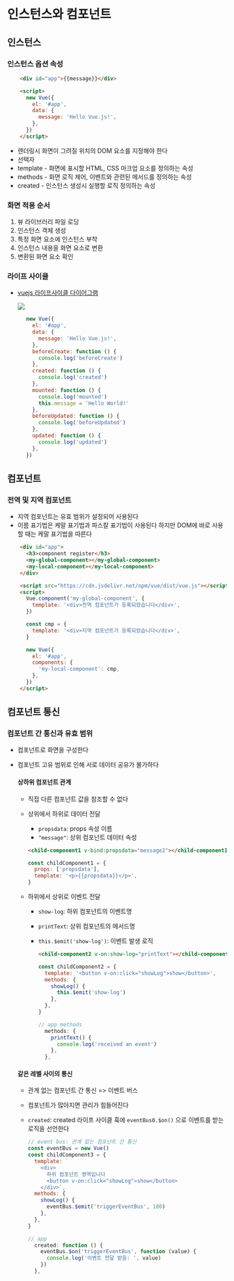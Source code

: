 # 인스턴스와 컴포넌트

## 인스턴스

### 인스턴스 옵션 속성

```html
	<div id="app">{{message}}</div>

	<script>
      new Vue({
        el: '#app',
        data: {
          message: 'Hello Vue.js!',
        },
      })
    </script>
```

- 렌더링시 화면이 그려질 위치의 DOM 요소를 지정해야 한다
- 선택자
- template - 화면에 표시할 HTML, CSS 마크업 요소를 정의하는 속성
- methods - 화면 로직 제어, 이벤트와 관련된 메서드를 정의하는 속성
- created - 인스턴스 생성시 실행할 로직 정의하는 속성

### 화면 적용 순서

1. 뷰 라이브러리 파일 로딩
2. 인스턴스 객체 생성
3. 특정 화면 요소에 인스턴스 부착
4. 인스턴스 내용을 화면 요소로 변환
5. 변환된 화면 요소 확인

### 라이프 사이클

- [vuejs 라이프사이클 다이어그램](https://kr.vuejs.org/v2/guide/instance.html#%EB%9D%BC%EC%9D%B4%ED%94%84%EC%82%AC%EC%9D%B4%ED%81%B4-%EB%8B%A4%EC%9D%B4%EC%96%B4%EA%B7%B8%EB%9E%A8)

  ![](https://kr.vuejs.org/images/lifecycle.png)

```js
      new Vue({
        el: '#app',
        data: {
          message: 'Hello Vue.js!',
        },
        beforeCreate: function () {
          console.log('beforeCreate')
        },
        created: function () {
          console.log('created')
        },
        mounted: function () {
          console.log('mounted')
          this.message = 'Hello World!'
        },
        beforeUpdated: function () {
          console.log('beforeUpdated')
        },
        updated: function () {
          console.log('updated')
        },
      })
```



## 컴포넌트

### 전역 및 지역 컴포넌트

- 지역 컴포넌트는 유효 범위가 설정되어 사용된다
- 이름 표기법은 케말 표기법과 파스칼 표기법이 사용된다 하지만 DOM에 바로 사용할 때는 케말 표기법을 따른다

```html
    <div id="app">
      <h3>component register</h3>
      <my-global-component></my-global-component>
      <my-local-component></my-local-component>
    </div>

    <script src="https://cdn.jsdelivr.net/npm/vue/dist/vue.js"></script>
    <script>
      Vue.component('my-global-component', {
        template: '<div>전역 컴포넌트가 등록되었습니다</div>',
      })

      const cmp = {
        template: '<div>지역 컴포넌트가 등록되었습니다</div>',
      }

      new Vue({
        el: '#app',
        components: {
          'my-local-component': cmp,
        },
      })
    </script>
```

 ## 컴포넌트 통신

### 컴포넌트 간 통신과 유효 범위

- 컴포넌트로 화면을 구성한다

- 컴포넌트 고유 범위로 인해 서로 데이터 공유가 불가하다

  #### 상하위 컴포넌트 관계

  - 직접 다른 컴포넌트 값을 참조할 수 없다

  - 상위에서 하위로 데이터 전달

    - `propsdata`: props 속성 이름
    - `"message"`:  상위 컴포넌트 데이터 속성

    ```html
    <child-component1 v-bind:propsdata="message2"></child-component1>
    ```

    ```js
    const childComponent1 = {
      props: ['propsdata'],
      template: '<p>{{propsdata}}</p>',
    }
    ```

  - 하위에서 상위로 이벤트 전달

    - `show-log`: 하위 컴포넌트의 이벤트명

    - `printText`: 상위 컴포넌트의 메서드명

    - `this.$emit('show-log')`: 이벤트 발생 로직

      ```html
      <child-component2 v-on:show-log="printText"></child-component2>
      ```

      ```js
      const childComponent2 = {
        template: '<button v-on:click="showLog">show</button>',
        methods: {
          showLog() {
            this.$emit('show-log')
          },
        },
      }
      
      // app methods
        methods: {
          printText() {
            console.log('received an event')
          },
        },
      ```


  #### 같은 레벨 사이의 통신

  - 관계 없는 컴포넌트 간 통신 => 이벤트 버스

  - 컴포넌트가 많아지면 관리가 힘들어진다

  - `created`: created 라이프 사이클 훅에 `eventBus0.$on()` 으로 이벤트를 받는 로직을 선언한다

    ```js
    // event bus: 관계 없는 컴포넌트 간 통신
    const eventBus = new Vue()
    const childComponent3 = {
      template: `
        <div>
          하위 컴포넌트 영역입니다
          <button v-on:click="showLog">show</button>
        </div>`,
      methods: {
        showLog() {
          eventBus.$emit('triggerEventBus', 100)
        },
      },
    }
    
    // app
      created: function () {
        eventBus.$on('triggerEventBus', function (value) {
          console.log('이벤트 전달 받음: ', value)
        })
      },
    ```

    

